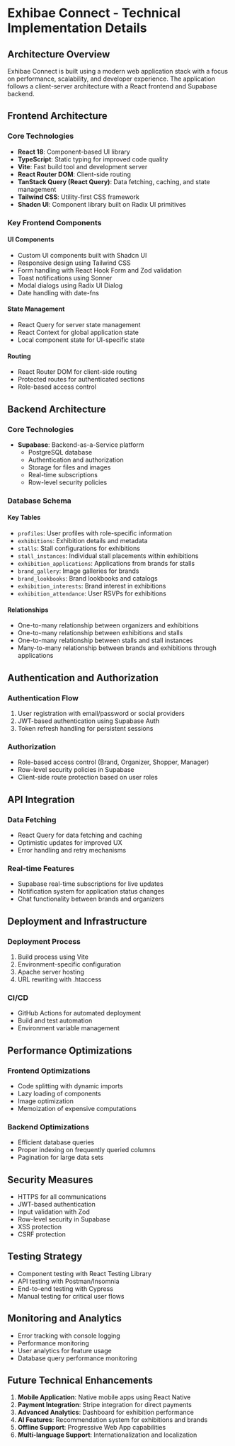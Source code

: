 # Exhibae Connect - Technical Implementation Details

## Architecture Overview

Exhibae Connect is built using a modern web application stack with a focus on performance, scalability, and developer experience. The application follows a client-server architecture with a React frontend and Supabase backend.

## Frontend Architecture

### Core Technologies
- **React 18**: Component-based UI library
- **TypeScript**: Static typing for improved code quality
- **Vite**: Fast build tool and development server
- **React Router DOM**: Client-side routing
- **TanStack Query (React Query)**: Data fetching, caching, and state management
- **Tailwind CSS**: Utility-first CSS framework
- **Shadcn UI**: Component library built on Radix UI primitives

### Key Frontend Components

#### UI Components
- Custom UI components built with Shadcn UI
- Responsive design using Tailwind CSS
- Form handling with React Hook Form and Zod validation
- Toast notifications using Sonner
- Modal dialogs using Radix UI Dialog
- Date handling with date-fns

#### State Management
- React Query for server state management
- React Context for global application state
- Local component state for UI-specific state

#### Routing
- React Router DOM for client-side routing
- Protected routes for authenticated sections
- Role-based access control

## Backend Architecture

### Core Technologies
- **Supabase**: Backend-as-a-Service platform
  - PostgreSQL database
  - Authentication and authorization
  - Storage for files and images
  - Real-time subscriptions
  - Row-level security policies

### Database Schema

#### Key Tables
- `profiles`: User profiles with role-specific information
- `exhibitions`: Exhibition details and metadata
- `stalls`: Stall configurations for exhibitions
- `stall_instances`: Individual stall placements within exhibitions
- `exhibition_applications`: Applications from brands for stalls
- `brand_gallery`: Image galleries for brands
- `brand_lookbooks`: Brand lookbooks and catalogs
- `exhibition_interests`: Brand interest in exhibitions
- `exhibition_attendance`: User RSVPs for exhibitions

#### Relationships
- One-to-many relationship between organizers and exhibitions
- One-to-many relationship between exhibitions and stalls
- One-to-many relationship between stalls and stall instances
- Many-to-many relationship between brands and exhibitions through applications

## Authentication and Authorization

### Authentication Flow
1. User registration with email/password or social providers
2. JWT-based authentication using Supabase Auth
3. Token refresh handling for persistent sessions

### Authorization
- Role-based access control (Brand, Organizer, Shopper, Manager)
- Row-level security policies in Supabase
- Client-side route protection based on user roles

## API Integration

### Data Fetching
- React Query for data fetching and caching
- Optimistic updates for improved UX
- Error handling and retry mechanisms

### Real-time Features
- Supabase real-time subscriptions for live updates
- Notification system for application status changes
- Chat functionality between brands and organizers

## Deployment and Infrastructure

### Deployment Process
1. Build process using Vite
2. Environment-specific configuration
3. Apache server hosting
4. URL rewriting with .htaccess

### CI/CD
- GitHub Actions for automated deployment
- Build and test automation
- Environment variable management

## Performance Optimizations

### Frontend Optimizations
- Code splitting with dynamic imports
- Lazy loading of components
- Image optimization
- Memoization of expensive computations

### Backend Optimizations
- Efficient database queries
- Proper indexing on frequently queried columns
- Pagination for large data sets

## Security Measures

- HTTPS for all communications
- JWT-based authentication
- Input validation with Zod
- Row-level security in Supabase
- XSS protection
- CSRF protection

## Testing Strategy

- Component testing with React Testing Library
- API testing with Postman/Insomnia
- End-to-end testing with Cypress
- Manual testing for critical user flows

## Monitoring and Analytics

- Error tracking with console logging
- Performance monitoring
- User analytics for feature usage
- Database query performance monitoring

## Future Technical Enhancements

1. **Mobile Application**: Native mobile apps using React Native
2. **Payment Integration**: Stripe integration for direct payments
3. **Advanced Analytics**: Dashboard for exhibition performance
4. **AI Features**: Recommendation system for exhibitions and brands
5. **Offline Support**: Progressive Web App capabilities
6. **Multi-language Support**: Internationalization and localization 